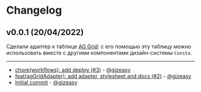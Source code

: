 # Changelog

## v0.0.1 (20/04/2022)
Сделали адаптер к таблице [AG Grid](https://www.ag-grid.com/): с его помощью эту таблицу можно использовать вместе с другими компонентами дизайн-системы `Consta`.

---

- [chore(workflows): add deploy (#3)](https://github.com/consta-design-system/ag-grid-adapter/commit/0f475a0d2ec04730fe353d18d96a2bb0dfb9d712) - [@gizeasy](https://github.com/gizeasy)
- [feat(agGridAdapter): add adapter, stylesheet and docs (#2)](https://github.com/consta-design-system/ag-grid-adapter/commit/a7d60918c42a7da874fd27ed759a4069abadcb6b) - [@gizeasy](https://github.com/gizeasy)
- [Initial commit](https://github.com/consta-design-system/ag-grid-adapter/commit/256772f014260d3782c3f9d2dd2a29e209b3c443) - [@gizeasy](https://github.com/gizeasy)
